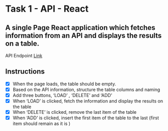 # Task 1 - API - React
A single Page React application which fetches information from an API and displays the results on a table.
---
API Endpoint [Link](http://universities.hipolabs.com/search?country=Australia)
## Instructions
- [x] When the page loads, the table should be empty.
- [x] Based on the API information, structure the table columns and naming
- [x] Add three buttons, ‘LOAD’ , ‘DELETE’ and ‘ADD’
- [x] When ‘LOAD’ is clicked, fetch the information and display the results on the table
- [x] When ‘DELETE’ is clicked, remove the last item of the table
- [x] When ‘ADD’ is clicked, insert the first item of the table to the last (first item
should remain as it is )
